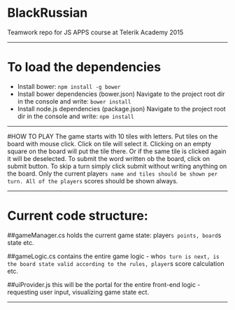 # BlackRussian
Teamwork repo for JS APPS course at Telerik Academy 2015

---------------------------------------------------------------------

# To load the dependencies
* Install bower:
`npm install -g bower`
* Install bower dependencies (bower.json)
Navigate to the project root dir in the console and write:
`bower install`
* Install node.js dependencies (package.json)
Navigate to the project root dir in the console and write:
`npm install`

---------------------------------------------------------------------

#HOW TO PLAY
The game starts with 10 tiles with letters. Put tiles on the board with mouse click. Click on tile will select it. Clicking on an empty square on the board will put the tile there. Or if the same tile is clicked again it will be deselected. To submit the word written ob the board, click on submit button. To skip a turn simply click submit without writing anything on the board.
Only the current player`s name and tiles should be shown per turn.
All of the players` scores should be shown always.

---------------------------------------------------------------------

# Current code structure:

##gameManager.cs
holds the current game state: player`s points, board`s state etc.

##gameLogic.cs
contains the entire game logic - who`s turn is next, is the board state valid according to the rules, player`s score calculation etc.

##uiProvider.js
this will be the portal for the entire front-end logic - requesting user input, visualizing game state ect.

---------------------------------------------------------------------
